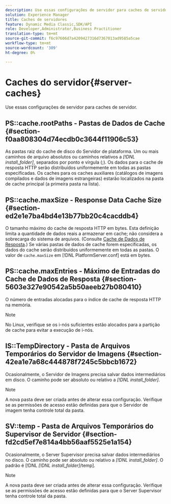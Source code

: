 ```yaml
---
description: Use essas configurações de servidor para caches de servidor.
solution: Experience Manager
title: Caches de servidores
feature: Dynamic Media Classic,SDK/API
role: Developer,Administrator,Business Practitioner
translation-type: tm+mt
source-git-commit: f6c97606d7a4209427316d7367013ad9585a5cae
workflow-type: tm+mt
source-wordcount: '309'
ht-degree: 0%

---
```



# Caches do servidor{#server-caches}

Use essas configurações de servidor para caches de servidor.

## PS::cache.rootPaths - Pastas de Dados de Cache {#section-f0aa808304d74ecdb0c3644f11906c53}

As pastas raiz do cache de disco do Servidor de plataforma. Um ou mais caminhos de arquivo absolutos ou caminhos relativos a *[!DNL install_folder]*, separados por ponto e vírgula (;). Os dados para o cache de resposta HTTP serão distribuídos uniformemente em todas as pastas especificadas. Os caches para os caches auxiliares (catálogos de imagens compilados e dados de imagens estrangeiras) estarão localizados na pasta de cache principal (a primeira pasta na lista).

## PS::cache.maxSize - Response Data Cache Size {#section-ed2e1e7ba4bd4e13b77bb20c4cacddb4}

O tamanho máximo do cache de resposta HTTP em bytes. Esta definição limita a quantidade de dados reais a armazenar em cache; não considera a sobrecarga do sistema de arquivos. (Consulte [Cache de Dados de Resposta](../../../../is-api/image-serving-api-ref/c-configuration-and-administration/c-data-caches/c-response-data-cache.md#concept-81ea996c242441f2a69f7e9d9b3a29ca).) Se várias pastas de dados de cache forem especificadas, os dados do cache serão distribuídos uniformemente em todas as pastas. O valor de `cache.maxSize` em [!DNL PlatformServer.conf] está em bytes.

## PS::cache.maxEntries - Máximo de Entradas do Cache de Dados de Resposta {#section-5603e327e90542a5b50aeeb27b080410}

O número de entradas alocadas para o índice de cache de resposta HTTP na memória.

>[!NOTE]
>
>No Linux, verifique se os i-nós suficientes estão alocados para a partição de cache para evitar a execução de i-nós.

## IS::TempDirectory - Pasta de Arquivos Temporários do Servidor de Imagens {#section-42ea1e7a68c444878f7245c5bbcb1672}

Ocasionalmente, o Servidor de Imagens precisa salvar dados intermediários em disco. O caminho pode ser absoluto ou relativo a *[!DNL install_folder]*.

>[!NOTE]
>
>A nova pasta deve ser criada antes de alterar essa configuração. Verifique se as permissões de acesso estão definidas para que o Servidor de imagem tenha controle total da pasta.

## SV::temp - Pasta de Arquivos Temporários do Supervisor de Servidor {#section-fd2cd5ef7e814a4bb56aaf5525e1a154}

Ocasionalmente, o Server Supervisor precisa salvar dados intermediários no disco. O caminho pode ser absoluto ou relativo a *[!DNL install_folder]*. O padrão é [!DNL *[!DNL install_folder]*/temp].

>[!NOTE]
>
>A nova pasta deve ser criada antes de alterar essa configuração. Verifique se as permissões de acesso estão definidas para que o Server Supervisor tenha controle total da pasta.

